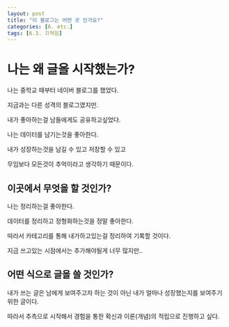 ```yaml
---
layout: post
title: "이 블로그는 어떤 곳 인가요?"
categories: [6. etc.]
tags: [6.3. 끄적임]
---
```


# 나는 왜 글을 시작했는가?

나는 중학교 때부터 네이버 블로그를 했었다.

지금과는 다른 성격의 블로그였지만. 

내가 좋아하는걸 남들에게도 공유하고싶었다.

나는 데이터를 남기는것을 좋아한다.

내가 성장하는것을 남길 수 있고 저장할 수 있고

무임보다 모든것이 추억이라고 생각하기 때문이다.

## 이곳에서 무엇을 할 것인가?

나는 정리하는걸 좋아한다. 

데이터를 정리하고 정형화하는것을 정말 좋아한다.

따라서 카테고리를 통해 내가하고있는걸 정리하여 기록할 것이다.

지금 쓰고있는 시점에서는 추가해야될게 너무 많지만..

## 어떤 식으로 글을 쓸 것인가?

내가 쓰는 글은 남에게 보여주고자 하는 것이 아닌 내가 얼마나 성장했는지를 보여주기 위한 글이다.

따라서 추측으로 시작해서 경험을 통한 확신과 이론(개념)의 적립으로 진행하고 싶다.